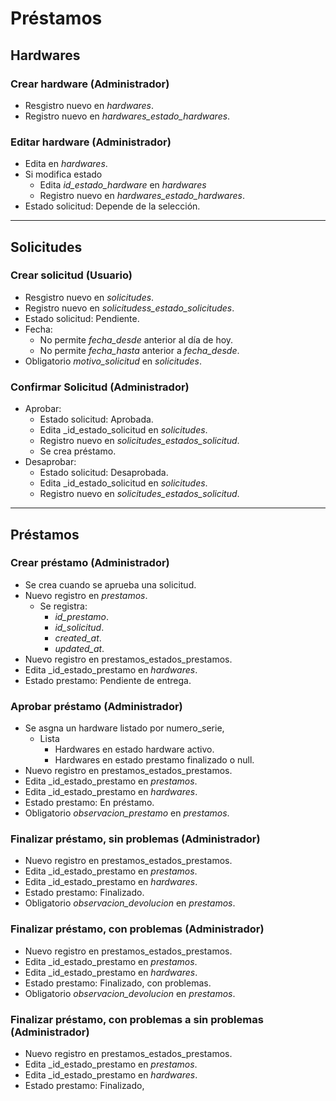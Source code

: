 # Préstamos

## Hardwares

### Crear hardware **(Administrador)**
* Resgistro nuevo en _hardwares_.
* Registro nuevo en _hardwares_estado_hardwares_.

### Editar hardware **(Administrador)**
* Edita en _hardwares_.
* Si modifica estado
    * Edita _id_estado_hardware_ en _hardwares_
    * Registro nuevo en _hardwares_estado_hardwares_.
* Estado solicitud: Depende de la selección.
___


## Solicitudes

### Crear solicitud **(Usuario)**
* Resgistro nuevo en _solicitudes_.
* Registro nuevo en _solicitudess_estado_solicitudes_.
* Estado solicitud: Pendiente.
* Fecha:
    * No permite _fecha_desde_ anterior al día de hoy.
    * No permite _fecha_hasta_ anterior a _fecha_desde_.
* Obligatorio _motivo_solicitud_ en _solicitudes_.

### Confirmar Solicitud **(Administrador)**
* Aprobar:
    * Estado solicitud: Aprobada.
    * Edita _id_estado_solicitud en _solicitudes_.
    * Registro nuevo en _solicitudes_estados_solicitud_.
    * Se crea préstamo.
* Desaprobar:
    * Estado solicitud: Desaprobada.
    * Edita _id_estado_solicitud en _solicitudes_.
    * Registro nuevo en _solicitudes_estados_solicitud_.
___


## Préstamos

### Crear préstamo **(Administrador)**
* Se crea cuando se aprueba una solicitud.
* Nuevo registro en _prestamos_.
    * Se registra:
        * _id_prestamo_.
        * _id_solicitud_.
        * _created_at_.
        * _updated_at_.
* Nuevo registro en prestamos_estados_prestamos.
* Edita _id_estado_prestamo en _hardwares_.
* Estado prestamo: Pendiente de entrega.

### Aprobar préstamo **(Administrador)**
* Se asgna un hardware listado por numero_serie,
    * Lista
        * Hardwares en estado hardware activo.
        * Hardwares en estado prestamo finalizado o null.
* Nuevo registro en prestamos_estados_prestamos.
* Edita _id_estado_prestamo en _prestamos_.
* Edita _id_estado_prestamo en _hardwares_.
* Estado prestamo: En préstamo.
* Obligatorio _observacion_prestamo_ en _prestamos_.

### Finalizar préstamo, sin problemas **(Administrador)**
* Nuevo registro en prestamos_estados_prestamos.
* Edita _id_estado_prestamo en _prestamos_.
* Edita _id_estado_prestamo en _hardwares_.
* Estado prestamo: Finalizado.
* Obligatorio _observacion_devolucion_ en _prestamos_.

### Finalizar préstamo, con problemas **(Administrador)**
* Nuevo registro en prestamos_estados_prestamos.
* Edita _id_estado_prestamo en _prestamos_.
* Edita _id_estado_prestamo en _hardwares_.
* Estado prestamo: Finalizado, con problemas.
* Obligatorio _observacion_devolucion_ en _prestamos_.

### Finalizar préstamo, con problemas a sin problemas **(Administrador)**
* Nuevo registro en prestamos_estados_prestamos.
* Edita _id_estado_prestamo en _prestamos_.
* Edita _id_estado_prestamo en _hardwares_.
* Estado prestamo: Finalizado,